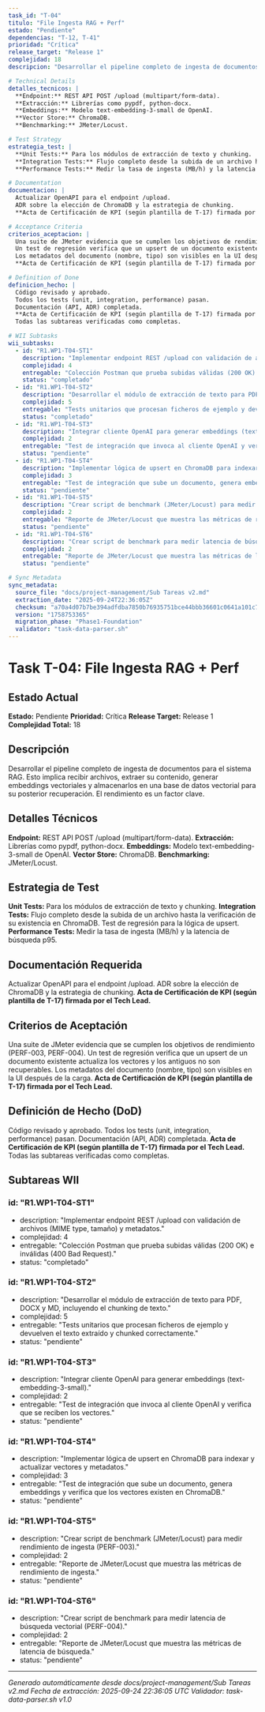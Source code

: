 ```yaml
---
task_id: "T-04"
titulo: "File Ingesta RAG + Perf"
estado: "Pendiente"
dependencias: "T-12, T-41"
prioridad: "Crítica"
release_target: "Release 1"
complejidad: 18
descripcion: "Desarrollar el pipeline completo de ingesta de documentos para el sistema RAG. Esto implica recibir archivos, extraer su contenido, generar embeddings vectoriales y almacenarlos en una base de datos vectorial para su posterior recuperación. El rendimiento es un factor clave."

# Technical Details
detalles_tecnicos: |
  **Endpoint:** REST API POST /upload (multipart/form-data).
  **Extracción:** Librerías como pypdf, python-docx.
  **Embeddings:** Modelo text-embedding-3-small de OpenAI.
  **Vector Store:** ChromaDB.
  **Benchmarking:** JMeter/Locust.

# Test Strategy
estrategia_test: |
  **Unit Tests:** Para los módulos de extracción de texto y chunking.
  **Integration Tests:** Flujo completo desde la subida de un archivo hasta la verificación de su existencia en ChromaDB. Test de regresión para la lógica de upsert.
  **Performance Tests:** Medir la tasa de ingesta (MB/h) y la latencia de búsqueda p95.

# Documentation
documentacion: |
  Actualizar OpenAPI para el endpoint /upload.
  ADR sobre la elección de ChromaDB y la estrategia de chunking.
  **Acta de Certificación de KPI (según plantilla de T-17) firmada por el Tech Lead.**

# Acceptance Criteria
criterios_aceptacion: |
  Una suite de JMeter evidencia que se cumplen los objetivos de rendimiento (PERF-003, PERF-004).
  Un test de regresión verifica que un upsert de un documento existente actualiza los vectores y los antiguos no son recuperables.
  Los metadatos del documento (nombre, tipo) son visibles en la UI después de la carga.
  **Acta de Certificación de KPI (según plantilla de T-17) firmada por el Tech Lead.**

# Definition of Done
definicion_hecho: |
  Código revisado y aprobado.
  Todos los tests (unit, integration, performance) pasan.
  Documentación (API, ADR) completada.
  **Acta de Certificación de KPI (según plantilla de T-17) firmada por el Tech Lead.**
  Todas las subtareas verificadas como completas.

# WII Subtasks
wii_subtasks:
  - id: "R1.WP1-T04-ST1"
    description: "Implementar endpoint REST /upload con validación de archivos (MIME type, tamaño) y metadatos."
    complejidad: 4
    entregable: "Colección Postman que prueba subidas válidas (200 OK) e inválidas (400 Bad Request)."
    status: "completado"
  - id: "R1.WP1-T04-ST2"
    description: "Desarrollar el módulo de extracción de texto para PDF, DOCX y MD, incluyendo el chunking de texto."
    complejidad: 5
    entregable: "Tests unitarios que procesan ficheros de ejemplo y devuelven el texto extraído y chunked correctamente."
    status: "completado"
  - id: "R1.WP1-T04-ST3"
    description: "Integrar cliente OpenAI para generar embeddings (text-embedding-3-small)."
    complejidad: 2
    entregable: "Test de integración que invoca al cliente OpenAI y verifica que se reciben los vectores."
    status: "pendiente"
  - id: "R1.WP1-T04-ST4"
    description: "Implementar lógica de upsert en ChromaDB para indexar y actualizar vectores y metadatos."
    complejidad: 3
    entregable: "Test de integración que sube un documento, genera embeddings y verifica que los vectores existen en ChromaDB."
    status: "pendiente"
  - id: "R1.WP1-T04-ST5"
    description: "Crear script de benchmark (JMeter/Locust) para medir rendimiento de ingesta (PERF-003)."
    complejidad: 2
    entregable: "Reporte de JMeter/Locust que muestra las métricas de rendimiento de ingesta."
    status: "pendiente"
  - id: "R1.WP1-T04-ST6"
    description: "Crear script de benchmark para medir latencia de búsqueda vectorial (PERF-004)."
    complejidad: 2
    entregable: "Reporte de JMeter/Locust que muestra las métricas de latencia de búsqueda."
    status: "pendiente"

# Sync Metadata
sync_metadata:
  source_file: "docs/project-management/Sub Tareas v2.md"
  extraction_date: "2025-09-24T22:36:05Z"
  checksum: "a70a4d07b7be394adfdba7850b76935751bce44bbb36601c0641a101c7b25f69"
  version: "1758753365"
  migration_phase: "Phase1-Foundation"
  validator: "task-data-parser.sh"
---
```


# Task T-04: File Ingesta RAG + Perf

## Estado Actual
**Estado:** Pendiente
**Prioridad:** Crítica
**Release Target:** Release 1
**Complejidad Total:** 18

## Descripción
Desarrollar el pipeline completo de ingesta de documentos para el sistema RAG. Esto implica recibir archivos, extraer su contenido, generar embeddings vectoriales y almacenarlos en una base de datos vectorial para su posterior recuperación. El rendimiento es un factor clave.

## Detalles Técnicos
**Endpoint:** REST API POST /upload (multipart/form-data).
**Extracción:** Librerías como pypdf, python-docx.
**Embeddings:** Modelo text-embedding-3-small de OpenAI.
**Vector Store:** ChromaDB.
**Benchmarking:** JMeter/Locust.

## Estrategia de Test
**Unit Tests:** Para los módulos de extracción de texto y chunking.
**Integration Tests:** Flujo completo desde la subida de un archivo hasta la verificación de su existencia en ChromaDB. Test de regresión para la lógica de upsert.
**Performance Tests:** Medir la tasa de ingesta (MB/h) y la latencia de búsqueda p95.

## Documentación Requerida
Actualizar OpenAPI para el endpoint /upload.
ADR sobre la elección de ChromaDB y la estrategia de chunking.
**Acta de Certificación de KPI (según plantilla de T-17) firmada por el Tech Lead.**

## Criterios de Aceptación
Una suite de JMeter evidencia que se cumplen los objetivos de rendimiento (PERF-003, PERF-004).
Un test de regresión verifica que un upsert de un documento existente actualiza los vectores y los antiguos no son recuperables.
Los metadatos del documento (nombre, tipo) son visibles en la UI después de la carga.
**Acta de Certificación de KPI (según plantilla de T-17) firmada por el Tech Lead.**

## Definición de Hecho (DoD)
Código revisado y aprobado.
Todos los tests (unit, integration, performance) pasan.
Documentación (API, ADR) completada.
**Acta de Certificación de KPI (según plantilla de T-17) firmada por el Tech Lead.**
Todas las subtareas verificadas como completas.

## Subtareas WII
### id: "R1.WP1-T04-ST1"
- description: "Implementar endpoint REST /upload con validación de archivos (MIME type, tamaño) y metadatos."
- complejidad: 4
- entregable: "Colección Postman que prueba subidas válidas (200 OK) e inválidas (400 Bad Request)."
- status: "completado"
### id: "R1.WP1-T04-ST2"
- description: "Desarrollar el módulo de extracción de texto para PDF, DOCX y MD, incluyendo el chunking de texto."
- complejidad: 5
- entregable: "Tests unitarios que procesan ficheros de ejemplo y devuelven el texto extraído y chunked correctamente."
- status: "pendiente"
### id: "R1.WP1-T04-ST3"
- description: "Integrar cliente OpenAI para generar embeddings (text-embedding-3-small)."
- complejidad: 2
- entregable: "Test de integración que invoca al cliente OpenAI y verifica que se reciben los vectores."
- status: "pendiente"
### id: "R1.WP1-T04-ST4"
- description: "Implementar lógica de upsert en ChromaDB para indexar y actualizar vectores y metadatos."
- complejidad: 3
- entregable: "Test de integración que sube un documento, genera embeddings y verifica que los vectores existen en ChromaDB."
- status: "pendiente"
### id: "R1.WP1-T04-ST5"
- description: "Crear script de benchmark (JMeter/Locust) para medir rendimiento de ingesta (PERF-003)."
- complejidad: 2
- entregable: "Reporte de JMeter/Locust que muestra las métricas de rendimiento de ingesta."
- status: "pendiente"
### id: "R1.WP1-T04-ST6"
- description: "Crear script de benchmark para medir latencia de búsqueda vectorial (PERF-004)."
- complejidad: 2
- entregable: "Reporte de JMeter/Locust que muestra las métricas de latencia de búsqueda."
- status: "pendiente"

---
*Generado automáticamente desde docs/project-management/Sub Tareas v2.md*
*Fecha de extracción: 2025-09-24 22:36:05 UTC*
*Validador: task-data-parser.sh v1.0*
